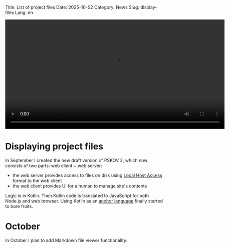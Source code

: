 Title: List of project files
Date: 2025-10-02
Category: News
Slug: display-files
Lang: en

<video controls width="700">
    <source src="../../images/2025-10_display-files.mp4" type="video/mp4"/>
</video>

# Displaying project files

In September I created the new draft version of PSKOV 2, which now consists of two parts: web client + web server:

* the web server provides access to files on disk using [Local Host Access][lha] format to the web client
* the web client provides UI for a human to manage site's contents

Logic is in Kotlin. Then Kotlin code is translated to JavaScript for
both Node.js and web browser. Using Kotlin as an [anchor language][year24]
finally started to bare fruits.

# October

In October I plan to add Markdown file viewer functionality.

[lha]: lha-jvm-macos.html
[year24]: year24.html
